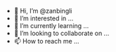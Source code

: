 - 👋 Hi, I’m @zanbingli
- 👀 I’m interested in ...
- 🌱 I’m currently learning ...
- 💞️ I’m looking to collaborate on ...
- 📫 How to reach me ...

<!---
zanbingli/zanbingli is a ✨ special ✨ repository because its `README.md` (this file) appears on your GitHub profile.
You can click the Preview link to take a look at your changes.
--->
